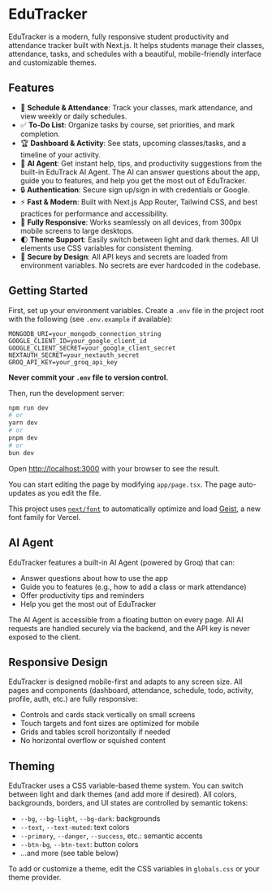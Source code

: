 # EduTracker

EduTracker is a modern, fully responsive student productivity and attendance tracker built with Next.js. It helps students manage their classes, attendance, tasks, and schedules with a beautiful, mobile-friendly interface and customizable themes.

## Features

- 📅 **Schedule & Attendance**: Track your classes, mark attendance, and view weekly or daily schedules.
- ✅ **To-Do List**: Organize tasks by course, set priorities, and mark completion.
- 🏆 **Dashboard & Activity**: See stats, upcoming classes/tasks, and a timeline of your activity.
- 🤖 **AI Agent**: Get instant help, tips, and productivity suggestions from the built-in EduTrack AI Agent. The AI can answer questions about the app, guide you to features, and help you get the most out of EduTracker.
- 🔒 **Authentication**: Secure sign up/sign in with credentials or Google.
- ⚡ **Fast & Modern**: Built with Next.js App Router, Tailwind CSS, and best practices for performance and accessibility.
- 📱 **Fully Responsive**: Works seamlessly on all devices, from 300px mobile screens to large desktops.
- 🌓 **Theme Support**: Easily switch between light and dark themes. All UI elements use CSS variables for consistent theming.
- 🔐 **Secure by Design**: All API keys and secrets are loaded from environment variables. No secrets are ever hardcoded in the codebase.

## Getting Started

First, set up your environment variables. Create a `.env` file in the project root with the following (see `.env.example` if available):

```
MONGODB_URI=your_mongodb_connection_string
GOOGLE_CLIENT_ID=your_google_client_id
GOOGLE_CLIENT_SECRET=your_google_client_secret
NEXTAUTH_SECRET=your_nextauth_secret
GROQ_API_KEY=your_groq_api_key
```

**Never commit your `.env` file to version control.**

Then, run the development server:

```bash
npm run dev
# or
yarn dev
# or
pnpm dev
# or
bun dev
```

Open [http://localhost:3000](http://localhost:3000) with your browser to see the result.

You can start editing the page by modifying `app/page.tsx`. The page auto-updates as you edit the file.

This project uses [`next/font`](https://nextjs.org/docs/app/building-your-application/optimizing/fonts) to automatically optimize and load [Geist](https://vercel.com/font), a new font family for Vercel.

## AI Agent

EduTracker features a built-in AI Agent (powered by Groq) that can:
- Answer questions about how to use the app
- Guide you to features (e.g., how to add a class or mark attendance)
- Offer productivity tips and reminders
- Help you get the most out of EduTracker

The AI Agent is accessible from a floating button on every page. All AI requests are handled securely via the backend, and the API key is never exposed to the client.

## Responsive Design

EduTracker is designed mobile-first and adapts to any screen size. All pages and components (dashboard, attendance, schedule, todo, activity, profile, auth, etc.) are fully responsive:
- Controls and cards stack vertically on small screens
- Touch targets and font sizes are optimized for mobile
- Grids and tables scroll horizontally if needed
- No horizontal overflow or squished content

## Theming

EduTracker uses a CSS variable-based theme system. You can switch between light and dark themes (and add more if desired). All colors, backgrounds, borders, and UI states are controlled by semantic tokens:

- `--bg`, `--bg-light`, `--bg-dark`: backgrounds
- `--text`, `--text-muted`: text colors
- `--primary`, `--danger`, `--success`, etc.: semantic accents
- `--btn-bg`, `--btn-text`: button colors
- ...and more (see table below)

To add or customize a theme, edit the CSS variables in `globals.css` or your theme provider.


